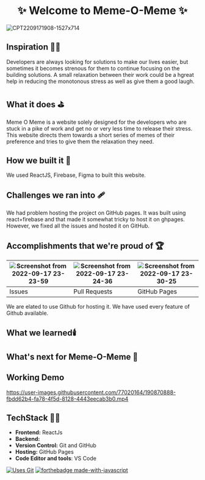 <h1 align="center">
              ✨ Welcome to  Meme-O-Meme ✨ <br /> 
</h1>

 
![CPT2209171908-1527x714](https://user-images.githubusercontent.com/77020164/190859870-80877225-8f98-4390-b8da-cc11c1105c72.gif)


## Inspiration 🧑‍🎨
Developers are always looking for solutions to make our lives easier, but sometimes it becomes strenous for them to continue focusing on the building solutions. A small relaxation between their work could be a hgreat help in reducing the monotonous stress as well as give them  a good laugh.

## What it does ⛳
Meme O Meme is a website solely designed for the developers who are stuck in a pike of work and get no or very less time to release their stress. This website directs them towards a short series of memes of their preference and tries to give them the relaxation they need.

## How we built it 🚧
We used ReactJS, Firebase, Figma to built this website. 

## Challenges we ran into 🩹
We had problem hosting the project on GitHub pages. It was built using react+firebase and that made it somewhat tricky to host it on ghpages. However, we fixed all the issues and hosted it on GitHub.

## Accomplishments that we're proud of 🏆

| ![Screenshot from 2022-09-17 23-23-59](https://user-images.githubusercontent.com/77020164/190870320-edd815a7-d53a-4725-937c-db5ee7c28316.png) | ![Screenshot from 2022-09-17 23-24-36](https://user-images.githubusercontent.com/77020164/190870305-2f2454c7-e63c-4fd2-9520-6d1a2ef02206.png) | ![Screenshot from 2022-09-17 23-30-25](https://user-images.githubusercontent.com/77020164/190870410-35f32531-27aa-4756-b149-b4175e4a33cc.png)
|-|-|-|
| Issues | Pull Requests | GitHub Pages |

We are elated to use Github for hosting it. We have used every feature of Github available.

## What we learned🕯️

## What's next for Meme-O-Meme 🚀


## Working Demo


https://user-images.githubusercontent.com/77020164/190870888-fbdd62b4-fa78-4f5d-8128-4443eecab3b0.mp4



## TechStack 🧑‍💻

- **Frontend:** ReactJs
- **Backend:** 
- **Version Control:** Git and GitHub
- **Hosting:** GitHub Pages
- **Code Editor and tools**: VS Code

[![Uses Git](https://forthebadge.com/images/badges/uses-git.svg)](https://github.com/yashikajotwani12/Meme-O-Meme) 
[![forthebadge made-with-javascript](http://ForTheBadge.com/images/badges/made-with-javascript.svg)](https://github.com/yashikajotwani12/Meme-O-Meme)


